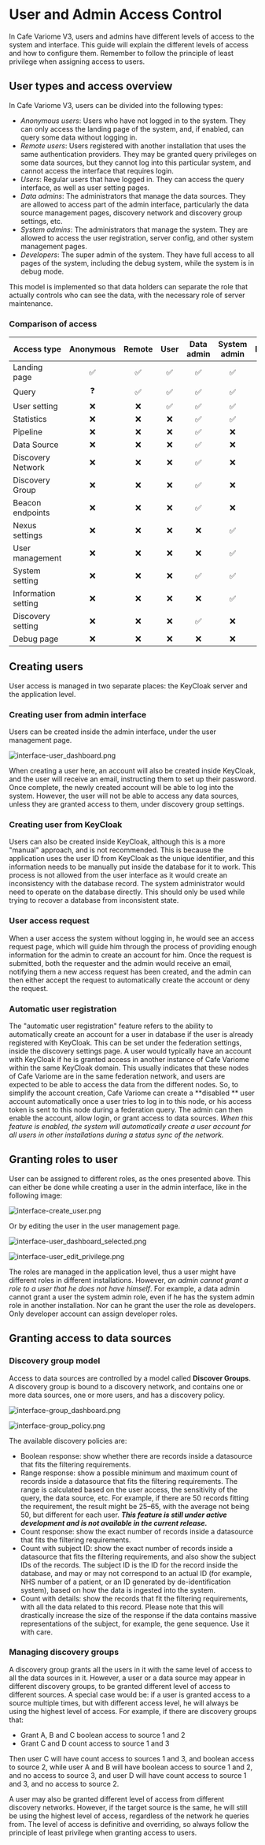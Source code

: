 # User and Admin Access Control

In Cafe Variome V3, users and admins have different levels of access to the system and interface. This guide will explain the different levels of access and how to configure them. Remember to follow the principle of least privilege when assigning access to users.

## User types and access overview

In Cafe Variome V3, users can be divided into the following types:

- *Anonymous
  users*: Users who have not logged in to the system. They can only access the landing page of the system, and, if enabled, can query some data without logging in.
- *Remote
  users*: Users registered with another installation that uses the same authentication providers. They may be granted query privileges on some data sources, but they cannot log into this particular system, and cannot access the interface that requires login.
- *Users*: Regular users that have logged in. They can access the query interface, as well as user setting pages.
- *Data admins*: The administrators that manage the data sources. They are allowed to access part of the admin interface, particularly the data source management pages, discovery network and discovery group settings, etc.
- *System admins*: The administrators that manage the system. They are allowed to access the user registration, server config, and other system management pages.
- *Developers*: The super admin of the system. They have full access to all pages of the system, including the debug system, while the system is in debug mode.

This model is implemented so that data holders can separate the role that actually controls who can see the data, with the necessary role of server maintenance.

### Comparison of access

| Access type         | Anonymous | Remote | User | Data admin | System admin | Developer |
|---------------------|:---------:|:------:|:----:|:----------:|:------------:|:---------:|
| Landing page        |     ✅     |   ✅    |  ✅   |     ✅      |      ✅       |     ✅     |
| Query               |     ❓     |   ✅    |  ✅   |     ✅      |      ✅       |     ✅     |
| User setting        |     ❌     |   ❌    |  ✅   |     ✅      |      ✅       |     ✅     |
| Statistics          |     ❌     |   ❌    |  ❌   |     ✅      |      ✅       |     ✅     |
| Pipeline            |     ❌     |   ❌    |  ❌   |     ✅      |      ❌       |     ✅     |
| Data Source         |     ❌     |   ❌    |  ❌   |     ✅      |      ❌       |     ✅     |
| Discovery Network   |     ❌     |   ❌    |  ❌   |     ✅      |      ❌       |     ✅     |
| Discovery Group     |     ❌     |   ❌    |  ❌   |     ✅      |      ❌       |     ✅     |
| Beacon endpoints    |     ❌     |   ❌    |  ❌   |     ✅      |      ❌       |     ✅     |
| Nexus settings      |     ❌     |   ❌    |  ❌   |     ❌      |      ✅       |     ✅     |
| User management     |     ❌     |   ❌    |  ❌   |     ❌      |      ✅       |     ✅     |
| System setting      |     ❌     |   ❌    |  ❌   |     ✅      |      ✅       |     ✅     |
| Information setting |     ❌     |   ❌    |  ❌   |     ❌      |      ✅       |     ✅     |
| Discovery setting   |     ❌     |   ❌    |  ❌   |     ✅      |      ❌       |     ✅     |
| Debug page          |     ❌     |   ❌    |  ❌   |     ❌      |      ❌       |     ✅     |

## Creating users

User access is managed in two separate places: the KeyCloak server and the application level.

### Creating user from admin interface

Users can be created inside the admin interface, under the user management page.

![interface-user_dashboard.png](interface-user_dashboard.png)

When creating a user here, an account will also be created inside KeyCloak, and the user will receive an email, instructing them to set up their password. Once complete, the newly created account will be able to log into the system. However, the user will not be able to access any data sources, unless they are granted access to them, under discovery group settings.

### Creating user from KeyCloak

Users can also be created inside KeyCloak, although this is a more "manual" approach, and is not recommended. This is because the application uses the user ID from KeyCloak as the unique identifier, and this information needs to be manually put inside the database for it to work. This process is not allowed from the user interface as it would create an inconsistency with the database record. The system administrator would need to operate on the database directly. This should only be used while trying to recover a database from inconsistent state.

### User access request

When a user access the system without logging in, he would see an access request page, which will guide him through the process of providing enough information for the admin to create an account for him. Once the request is submitted, both the requester and the admin would receive an email, notifying them a new access request has been created, and the admin can then either accept the request to automatically create the account or deny the request.

### Automatic user registration

The "automatic user registration" feature refers to the ability to automatically create an account for a user in database if the user is already registered with KeyCloak. This can be set under the federation settings, inside the discovery settings page. A user would typically have an account with KeyCloak if he is granted access in another instance of Cafe Variome within the same KeyCloak domain. This usually indicates that these nodes of Cafe Variome are in the same federation network, and users are expected to be able to access the data from the different nodes. So, to simplify the account creation, Cafe Variome can create a
**disabled
** user account automatically once a user tries to log in to this node, or his access token is sent to this node during a federation query. The admin can then enable the account, allow login, or grant access to data sources.
*When this feature is enabled, the system will automatically create a user account for all users in other installations
during a status sync of the network.*

## Granting roles to user

User can be assigned to different roles, as the ones presented above. This can either be done while creating a user in the admin interface, like in the following image:

![interface-create_user.png](interface-create_user.png)

Or by editing the user in the user management page.

![interface-user_dashboard_selected.png](interface-user_dashboard_selected.png)

![interface-user_edit_privilege.png](interface-user_edit_privilege.png)

The roles are managed in the application level, thus a user might have different roles in different installations. However, *an admin cannot grant a role to a user that he does not have himself*. For example, a data admin cannot grant a user the system admin role, even if he has the system admin role in another installation. Nor can he grant the user the role as developers. Only developer account can assign developer roles.

## Granting access to data sources

### Discovery group model

Access to data sources are controlled by a model called **Discover Groups**. A discovery group is bound to a discovery network, and contains one or more data sources, one or more users, and has a discovery policy. 

![interface-group_dashboard.png](interface-group_dashboard.png)

![interface-group_policy.png](interface-group_policy.png)

The available discovery policies are:

- Boolean response: show whether there are records inside a datasource that fits the filtering requirements.
- Range response: show a possible minimum and maximum count of records inside a datasource that fits the filtering requirements. The range is calculated based on the user access, the sensitivity of the query, the data source, etc. For example, if there are 50 records fitting the requirement, the result might be 25–65, with the average not being 50, but different for each user. ***This feature is still under active development and is not available in the current release.***
- Count response: show the exact number of records inside a datasource that fits the filtering requirements.
- Count with subject ID: show the exact number of records inside a datasource that fits the filtering requirements, and also show the subject IDs of the records. The subject ID is the ID for the record inside the database, and may or may not correspond to an actual ID (for example, NHS number of a patient, or an ID generated by de-identification system), based on how the data is ingested into the system.
- Count with details: show the records that fit the filtering requirements, with all the data related to this record. Please note that this will drastically increase the size of the response if the data contains massive representations of the subject, for example, the gene sequence. Use it with care.

### Managing discovery groups

A discovery group grants all the users in it with the same level of access to all the data sources in it. However, a user or a data source may appear in different discovery groups, to be granted different level of access to different sources. A special case would be: if a user is granted access to a source multiple times, but with different access level, he will always be using the highest level of access. For example, if there are discovery groups that:

- Grant A, B and C boolean access to source 1 and 2
- Grant C and D count access to source 1 and 3

Then user C will have count access to sources 1 and 3, and boolean access to source 2, while user A and B will have boolean access to source 1 and 2, and no access to source 3, and user D will have count access to source 1 and 3, and no access to source 2.

A user may also be granted different level of access from different discovery networks. However, if the target source is the same, he will still be using the highest level of access, regardless of the network he queries from. The level of access is definitive and overriding, so always follow the principle of least privilege when granting access to users.
